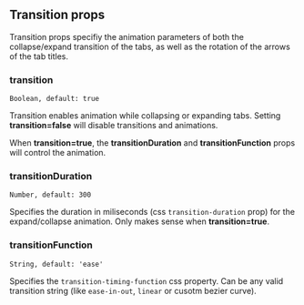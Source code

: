 ## Transition props

Transition props specifiy the animation parameters of both the collapse/expand transition
of the tabs, as well as the rotation of the arrows of the tab titles.

### transition

`Boolean, default: true`

Transition enables animation while collapsing or expanding tabs. Setting **transition=false** will disable transitions and animations.

When **transition=true**, the **transitionDuration** and **transitionFunction** props will control the animation. 

### transitionDuration

`Number, default: 300`

Specifies the duration in miliseconds (css `transition-duration` prop) for the expand/collapse animation. Only makes sense when **transition=true**. 

### transitionFunction

`String, default: 'ease'`

Specifies the `transition-timing-function` css property. Can be any valid transition string (like `ease-in-out`, `linear` or cusotm bezier curve).